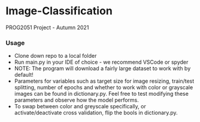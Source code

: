 # Image-Classification
PROG2051 Project - Autumn 2021

### Usage
- Clone down repo to a local folder
- Run main.py in your IDE of choice - we recommend VSCode or spyder
- NOTE: The program will download a fairly large dataset to work with by default!
- Parameters for variables such as target size for image resizing, train/test splitting, number of epochs and whether to work with color or grayscale images can be found in dictionary.py. Feel free to test modifying these parameters and observe how the model performs.
- To swap between color and greyscale specifically, or activate/deactivate cross validation, flip the bools in dictionary.py.